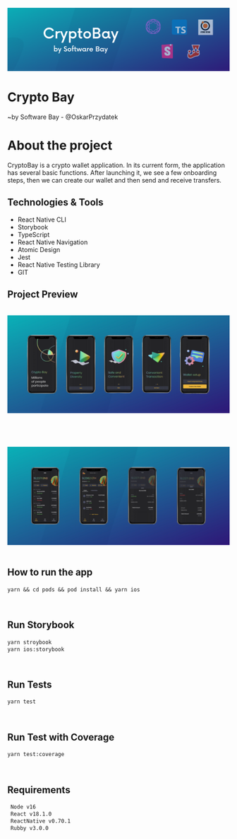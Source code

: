 ![ReactNativeBoilerplate](/.github/images/header.png)
​
# Crypto Bay 
~by Software Bay - @OskarPrzydatek
​
# About the project
CryptoBay is a crypto wallet application. In its current form, the application has several basic functions. After launching it, we see a few onboarding steps, then we can create our wallet and then send and receive transfers.
​
​
## Technologies & Tools
* React Native CLI
* Storybook
* TypeScript
* React Native Navigation
* Atomic Design
* Jest
* React Native Testing Library
* GIT
​
​
## Project Preview
​
![ReactNativeBoilerplate](/.github/images/screenshot-1.png)
​
#
​
![ReactNativeBoilerplate](/.github/images/screenshot-2.png)
​
​
​
​
## How to run the app
```
yarn && cd pods && pod install && yarn ios
```
​
## Run Storybook
```
yarn stroybook
yarn ios:storybook
```
​
## Run Tests
```
yarn test
```
​
## Run Test with Coverage
```
yarn test:coverage
```
​
## Requirements
```
 Node v16
 React v18.1.0
 ReactNative v0.70.1
 Rubby v3.0.0
```